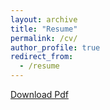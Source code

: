 ```yaml
---
layout: archive
title: "Resume"
permalink: /cv/
author_profile: true
redirect_from:
  - /resume
---
```


<a href="../files/CV.pdf" download="cv_perronet">Download Pdf</a>

<object data="../files/CV.pdf" width="100%" height="100%" type='application/pdf'></object>
